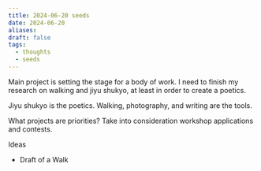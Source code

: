 ```yaml
---
title: 2024-06-20 seeds
date: 2024-06-20
aliases: 
draft: false
tags:
  - thoughts
  - seeds
---
```

Main project is setting the stage for a body of work. I need to finish my research on walking and jiyu shukyo, at least in order to create a poetics.

Jiyu shukyo is the poetics. Walking, photography, and writing are the tools.

What projects are priorities?
Take into consideration workshop applications and contests.

Ideas
- Draft of a Walk